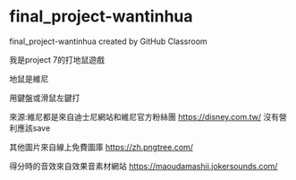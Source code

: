 # final_project-wantinhua
final_project-wantinhua created by GitHub Classroom

我是project 7的打地鼠遊戲

地鼠是維尼

用鍵盤或滑鼠左鍵打


來源:維尼都是來自迪士尼網站和維尼官方粉絲團
https://disney.com.tw/
沒有營利應該save

其他圖片來自線上免費圖庫
https://zh.pngtree.com/

得分時的音效來自效果音素材網站
https://maoudamashii.jokersounds.com/
